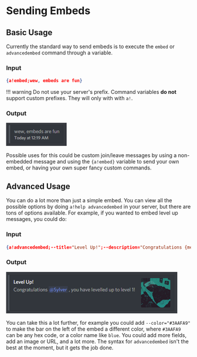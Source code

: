 # Sending Embeds

## Basic Usage

Currently the standard way to send embeds is to execute the `embed` or `advancedembed` command through a variable.

### Input

```json
{a!embed;wew, embeds are fun}
```

!!! warning
    Do not use your server's prefix. Command variables **do not** support custom prefixes. They will only with with `a!`.

### Output

![Output](/img/Lw0nzx9h.png)

Possible uses for this could be custom join/leave messages by using a non-embedded message and using the `{a!embed}` variable to send your own embed, or having your own super fancy custom commands.

## Advanced Usage

You can do a lot more than just a simple embed. You can view all the possible options by doing `a!help advancedembed` in your server, but there are tons of options available. For example, if you wanted to embed level up messages, you could do:

### Input

```json
{a!advancedembed;--title="Level Up!";--description="Congratulations {mention.user}, you have levelled up to level {user.level}!";--thumbnail="{user.avatarURL}"}
```

### Output

![Output](/img/wN9XUU8r.png)

You can take this a lot further, for example you could add `--color="#3AAFA9"` to make the bar on the left of the embed a different color, where `#3AAFA9` can be any hex code, or a color name like `blue`. You could add more fields, add an image or URL, and a lot more. The syntax for `advancedembed` isn't the best at the moment, but it gets the job done.
